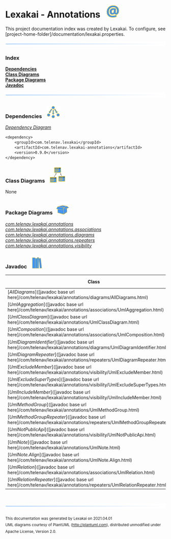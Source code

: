 # Lexakai - Annotations &nbsp;&nbsp;![](documentation/images/annotation-40.png)

This project documentation index was created by Lexakai. To configure, see  
[project-home-folder]/documentation/lexakai.properties.

![](documentation/images/horizontal-line.png)

### Index


[**Dependencies**](#dependencies)  
[**Class Diagrams**](#class-diagrams)  
[**Package Diagrams**](#package-diagrams)  
[**Javadoc**](#javadoc)

![](documentation/images/horizontal-line.png)

[//]: # (start-user-text)



[//]: # (end-user-text)

### Dependencies <a name="dependencies"></a> &nbsp;&nbsp;  ![](documentation/images/dependencies-40.png)

[*Dependency Diagram*](documentation/diagrams/dependencies.svg)

    <dependency>
        <groupId>com.telenav.lexakai</groupId>
        <artifactId>com.telenav.lexakai-annotations</artifactId>
        <version>0.9.0</version>
    </dependency>

### Class Diagrams <a name="class-diagrams"></a> &nbsp; &nbsp;![](documentation/images/diagram-48.png)

None

### Package Diagrams <a name="package-diagrams"></a> &nbsp;&nbsp;![](documentation/images/box-40.png)

[*com.telenav.lexakai.annotations*](documentation/diagrams/com.telenav.lexakai.annotations.svg)  
[*com.telenav.lexakai.annotations.associations*](documentation/diagrams/com.telenav.lexakai.annotations.associations.svg)  
[*com.telenav.lexakai.annotations.diagrams*](documentation/diagrams/com.telenav.lexakai.annotations.diagrams.svg)  
[*com.telenav.lexakai.annotations.repeaters*](documentation/diagrams/com.telenav.lexakai.annotations.repeaters.svg)  
[*com.telenav.lexakai.annotations.visibility*](documentation/diagrams/com.telenav.lexakai.annotations.visibility.svg)  

### Javadoc <a name="javadoc"></a> &nbsp;&nbsp;![](documentation/images/books-40.png)

| Class | Documentation Sections |
|---|---|
| [*AllDiagrams*]([javadoc base url here]/com/telenav/lexakai/annotations/diagrams/AllDiagrams.html) |  |  
| [*UmlAggregation*]([javadoc base url here]/com/telenav/lexakai/annotations/associations/UmlAggregation.html) |  |  
| [*UmlClassDiagram*]([javadoc base url here]/com/telenav/lexakai/annotations/UmlClassDiagram.html) |  |  
| [*UmlComposition*]([javadoc base url here]/com/telenav/lexakai/annotations/associations/UmlComposition.html) |  |  
| [*UmlDiagramIdentifier*]([javadoc base url here]/com/telenav/lexakai/annotations/diagrams/UmlDiagramIdentifier.html) |  |  
| [*UmlDiagramRepeater*]([javadoc base url here]/com/telenav/lexakai/annotations/repeaters/UmlDiagramRepeater.html) |  |  
| [*UmlExcludeMember*]([javadoc base url here]/com/telenav/lexakai/annotations/visibility/UmlExcludeMember.html) |  |  
| [*UmlExcludeSuperTypes*]([javadoc base url here]/com/telenav/lexakai/annotations/visibility/UmlExcludeSuperTypes.html) |  |  
| [*UmlIncludeMember*]([javadoc base url here]/com/telenav/lexakai/annotations/visibility/UmlIncludeMember.html) |  |  
| [*UmlMethodGroup*]([javadoc base url here]/com/telenav/lexakai/annotations/UmlMethodGroup.html) |  |  
| [*UmlMethodGroupRepeater*]([javadoc base url here]/com/telenav/lexakai/annotations/repeaters/UmlMethodGroupRepeater.html) |  |  
| [*UmlNotPublicApi*]([javadoc base url here]/com/telenav/lexakai/annotations/visibility/UmlNotPublicApi.html) |  |  
| [*UmlNote*]([javadoc base url here]/com/telenav/lexakai/annotations/UmlNote.html) |  |  
| [*UmlNote.Align*]([javadoc base url here]/com/telenav/lexakai/annotations/UmlNote.Align.html) |  |  
| [*UmlRelation*]([javadoc base url here]/com/telenav/lexakai/annotations/associations/UmlRelation.html) |  |  
| [*UmlRelationRepeater*]([javadoc base url here]/com/telenav/lexakai/annotations/repeaters/UmlRelationRepeater.html) |  |  

[//]: # (start-user-text)



[//]: # (end-user-text)

<br/>

![](documentation/images/horizontal-line.png)

<sub>This documentation was generated by Lexakai on 2021.04.01</sub>    
<sub>UML diagrams courtesy of PlantUML (http://plantuml.com), distributed unmodified under Apache License, Version 2.0.</sub>

